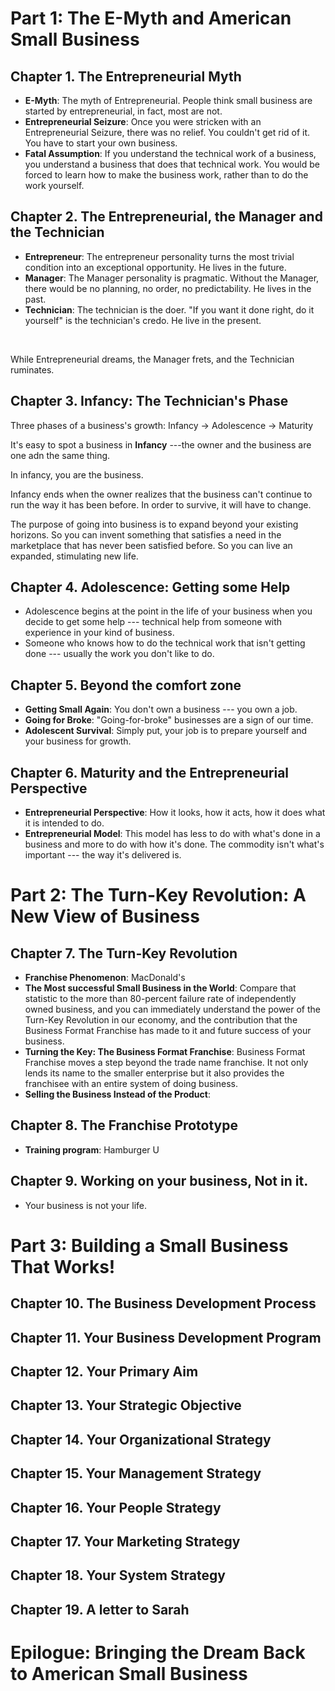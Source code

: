 # Part 1: The E-Myth and American Small Business
## Chapter 1. The Entrepreneurial Myth
- **E-Myth**: The myth of Entrepreneurial. People think small business are started by entrepreneurial, in fact, most are not.
- **Entrepreneurial Seizure**: Once you were stricken with an Entrepreneurial Seizure, there was no relief. You couldn't get rid of it. You have to start your own business.
- **Fatal Assumption**: If you understand the technical work of a business, you understand a business that does that technical work. You would be forced to learn how to make the business work, rather than to do the work yourself.
## Chapter 2. The Entrepreneurial, the Manager and the Technician
- **Entrepreneur**: The entrepreneur personality turns the most trivial condition into an exceptional opportunity. He lives in the future.
- **Manager**: The Manager personality is pragmatic. Without the Manager, there would be no planning, no order, no predictability. He lives in the past.
- **Technician**: The technician is the doer. "If you want it done right, do it yourself" is the technician's credo. He live in the present.
<br />

While Entrepreneurial dreams, the Manager frets, and the Technician ruminates.

## Chapter 3. Infancy: The Technician's Phase
Three phases of a business's growth: Infancy -> Adolescence -> Maturity
<br />

It's easy to spot a business in **Infancy** ---the owner and the business are one adn the same thing.
<br />

In infancy, you are the business.
<br />

Infancy ends when the owner realizes that the business can't continue to run the way it has been before. In order to survive, it will have to change.
<br />

The purpose of going into business is to expand beyond your existing horizons. So you can invent something that satisfies a need in the marketplace that has never been satisfied before. So you can live an expanded, stimulating new life.
<br />

## Chapter 4. Adolescence: Getting some Help
- Adolescence begins at the point in the life of your business when you decide to get some help --- technical help from someone with experience in your kind of business.
- Someone who knows how to do the technical work that isn't getting done --- usually the work you don't like to do.
## Chapter 5. Beyond the comfort zone
- **Getting Small Again**: You don't own a business --- you own a job.
- **Going for Broke**: "Going-for-broke" businesses are a sign of our time. 
- **Adolescent Survival**: Simply put, your job is to prepare yourself and your business for growth.
## Chapter 6. Maturity and the Entrepreneurial Perspective
- **Entrepreneurial Perspective**: How it looks, how it acts, how it does what it is intended to do.
- **Entrepreneurial Model**: This model has less to do with what's done in a business and more to do with how it's done. The commodity isn't what's important --- the way it's delivered is.
# Part 2: The Turn-Key Revolution: A New View of Business
## Chapter 7. The Turn-Key Revolution
- **Franchise Phenomenon**: MacDonald's
- **The Most successful Small Business in the World**: Compare that statistic to the more than 80-percent failure rate of independently owned business, and you can immediately understand the power of the Turn-Key Revolution in our economy, and the contribution that the Business Format Franchise has made to it and future success of your business.
- **Turning the Key: The Business Format Franchise**: Business Format Franchise moves a step beyond the trade name franchise. It not only lends its name to the smaller enterprise but it also provides the franchisee with an entire system of doing business.
- **Selling the Business Instead of the Product**:
## Chapter 8. The Franchise Prototype
- **Training program**: Hamburger U
## Chapter 9. Working on your business, Not in it.
- Your business is not your life.
# Part 3: Building a Small Business That Works!
## Chapter 10. The Business Development Process
## Chapter 11. Your Business Development Program
## Chapter 12. Your Primary Aim
## Chapter 13. Your Strategic Objective
## Chapter 14. Your Organizational Strategy
## Chapter 15. Your Management Strategy
## Chapter 16. Your People Strategy
## Chapter 17. Your Marketing Strategy
## Chapter 18. Your System Strategy
## Chapter 19. A letter to Sarah
# Epilogue: Bringing the Dream Back to American Small Business